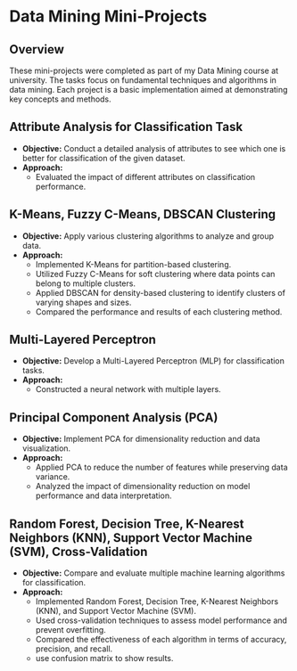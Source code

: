 # Data Mining Mini-Projects

## Overview
These mini-projects were completed as part of my Data Mining course at university. 
The tasks focus on fundamental techniques and algorithms in data mining.
Each project is a basic implementation aimed at demonstrating key concepts and methods.

## Attribute Analysis for Classification Task

- **Objective:** Conduct a detailed analysis of attributes to see which one is better for classification of the given dataset.
- **Approach:** 
  - Evaluated the impact of different attributes on classification performance.

## K-Means, Fuzzy C-Means, DBSCAN Clustering

- **Objective:** Apply various clustering algorithms to analyze and group data.
- **Approach:** 
  - Implemented K-Means for partition-based clustering.
  - Utilized Fuzzy C-Means for soft clustering where data points can belong to multiple clusters.
  - Applied DBSCAN for density-based clustering to identify clusters of varying shapes and sizes.
  - Compared the performance and results of each clustering method.

## Multi-Layered Perceptron

- **Objective:** Develop a Multi-Layered Perceptron (MLP) for classification tasks.
- **Approach:** 
  - Constructed a neural network with multiple layers.

## Principal Component Analysis (PCA)

- **Objective:** Implement PCA for dimensionality reduction and data visualization.
- **Approach:** 
  - Applied PCA to reduce the number of features while preserving data variance.
  - Analyzed the impact of dimensionality reduction on model performance and data interpretation.

## Random Forest, Decision Tree, K-Nearest Neighbors (KNN), Support Vector Machine (SVM), Cross-Validation

- **Objective:** Compare and evaluate multiple machine learning algorithms for classification.
- **Approach:** 
  - Implemented Random Forest, Decision Tree, K-Nearest Neighbors (KNN), and Support Vector Machine (SVM).
  - Used cross-validation techniques to assess model performance and prevent overfitting.
  - Compared the effectiveness of each algorithm in terms of accuracy, precision, and recall.
  - use confusion matrix to show results.

